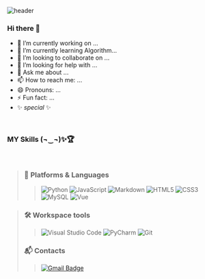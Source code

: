 ![header](https://capsule-render.vercel.app/api?&type=rect&text=%20Jeong%20Mo's%20&fontColor=f9cf95&height=200&fontAlign=40&fontSize=50&animation=twinkling&desc=Space&descAlign=68&descSize=30&color=0:8b7e74,100:3c4c3d)


### Hi there 👋

- 🔭 I’m currently working on ... 
- 🌱 I’m currently learning Algorithm...
- 👯 I’m looking to collaborate on ...
- 🤔 I’m looking for help with ...
- 💬 Ask me about ...
- 📫 How to reach me: ...
- 😄 Pronouns: ...
- ⚡ Fun fact: ...
- ✨ _special_ ✨



<!-- ![header](https://capsule-render.vercel.app/api?&type=rect&text=S%20k%20i%20l%20l%20s%20&fontColor=f9cf95&height=50&fontAlign=40&fontSize=30&animation=twinkling&desc=(¬‿¬)✨🏆&descAlign=68&descSize=20&color=0:8fb1b1,100:3c4c3d) -->
<br/>

### MY Skills (¬‿¬)✨🏆
<br/>

>  ### 🧠 Platforms & Languages
> >![Python](https://img.shields.io/badge/Python-f9cf95.svg?&style=for-the-badge&logo=Python&logoColor=white)
> >![JavaScript](https://img.shields.io/badge/JavaScript-ebf5b3.svg?&style=for-the-badge&logo=JavaScript&logoColor=white)
> >![Markdown](https://img.shields.io/badge/Markdown-ffb752.svg?&style=for-the-badge&logo=Markdown&logoColor=white)
> >![HTML5](https://img.shields.io/badge/HTML5-dc8965.svg?&style=for-the-badge&logo=HTML5&logoColor=white)
> >![CSS3](https://img.shields.io/badge/CSS3-c17f5e.svg?&style=for-the-badge&logo=CSS3&logoColor=white)
> >![MySQL](https://img.shields.io/badge/MySQL-8b7e74.svg?&style=for-the-badge&logo=MySQL&logoColor=white)
> >![Vue](https://img.shields.io/badge/vue.js-4FC08D?style=for-the-badge&logo=vue.js&logoColor=white) 

> 
> 
> ### 🛠 Workspace tools
> >![Visual Studio Code](https://img.shields.io/badge/Visual%20Studio%20Code-649681.svg?&style=for-the-badge&logo=Visual%20Studio%20Code&logoColor=white)
> >![PyCharm](https://img.shields.io/badge/PyCharm-3eb489.svg?&style=for-the-badge&logo=PyCharm&logoColor=white)
> >![Git](https://img.shields.io/badge/Git-1e453e.svg?&style=for-the-badge&logo=Git&logoColor=white)
>
> ### 📬 Contacts 
> >[![Gmail Badge](https://img.shields.io/badge/Mail-d14836?style=flat-square&logo=Gmail&logoColor=white&link=mailto:jeremy0410@hanmail.net)](mailto:jeremy0410@hanmail.net)

